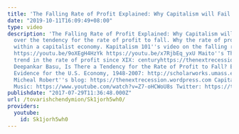 ```yaml
---
title: 'The Falling Rate of Profit Explained: Why Capitalism will Fail'
date: "2019-10-11T16:09:49+08:00"
type: video
description: 'The Falling Rate of Profit Explained: Why Capitalism will Fail Going
  over the tendency for the rate of profit to fall. Why the rate of profit must fall
  within a capitalist economy. Kapitalism 101''s video on the falling rate of profit:
  https://youtu.be/9oXEgH4HzYk https://youtu.be/x7RjbEq_yxU Maito''s The downward
  trend in the rate of profit since XIX: centuryhttps://thenextrecession.files.wordpress.com/2014/04/maito-esteban-the-historical-transience-of-capital-the-downward-tren-in-the-rate-of-profit-since-xix-century.pdf
  Deepankar Basu, Is There a Tendency for the Rate of Profit to Fall? Econometric
  Evidence for the U.S. Economy, 1948-2007: http://scholarworks.umass.edu/cgi/viewcontent.cgi?article=1098&context=econ_workingpaper
  Micheal Robert''s blog: https://thenextrecession.wordpress.com Capital III: https://www.marxists.org/archive/marx/works/1894-c3/
  Music: https://www.youtube.com/watch?v=Z7-oHCWoU8s Twitter: https://twitter.com/marxismendymion'
publishdate: "2017-07-29T11:36:48.000Z"
url: /tovarishchendymion/Sk1jorh5wh0/
providers:
  youtube:
    id: Sk1jorh5wh0
---
```

